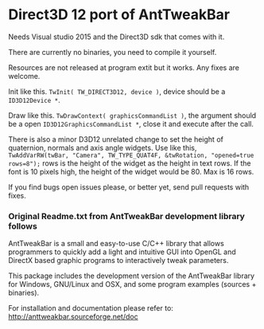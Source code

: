 # Direct3D 12 port of AntTweakBar

Needs Visual studio 2015 and the Direct3D sdk that comes with it.

There are currently no binaries, you need to compile it yourself.

Resources are not released at program extit but it works. Any fixes are welcome.

Init like this.
`TwInit( TW_DIRECT3D12, device )`, device should be a `ID3D12Device *`.

Draw like this. `TwDrawContext( graphicsCommandList )`, the argument should be a open `ID3D12GraphicsCommandList *`, close it and execute after the call.

There is also a minor D3D12 unrelated change to set the height of quaternion, normals and axis angle widgets. 
Use like this, `TwAddVarRW(twBar, "Camera", TW_TYPE_QUAT4F, &twRotation, "opened=true rows=8");` 
rows is the height of the widget as the height in text rows. 
If the font is 10 pixels high, the height of the widget would be 80. Max is 16 rows.

If you find bugs open issues please, or better yet, send pull requests with fixes.

### Original Readme.txt from AntTweakBar development library follows

AntTweakBar is a small and easy-to-use C/C++ library that allows programmers
to quickly add a light and intuitive GUI into OpenGL and DirectX based 
graphic programs to interactively tweak parameters.

This package includes the development version of the AntTweakBar library 
for Windows, GNU/Linux and OSX, and some program examples (sources + binaries).

For installation and documentation please refer to:
http://anttweakbar.sourceforge.net/doc
